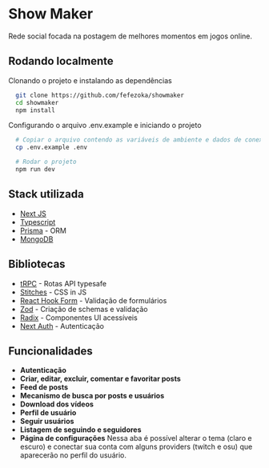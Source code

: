 # Show Maker

Rede social focada na postagem de melhores momentos em jogos online.

## Rodando localmente

Clonando o projeto e instalando as dependências

```bash
  git clone https://github.com/fefezoka/showmaker
  cd showmaker
  npm install
```

Configurando o arquivo .env.example e iniciando o projeto

```bash
  # Copiar o arquivo contendo as variáveis de ambiente e dados de conexão
  cp .env.example .env

  # Rodar o projeto
  npm run dev
```

## Stack utilizada

- [Next JS](https://github.com/vercel/next.js/)
- [Typescript](https://github.com/microsoft/TypeScript)
- [Prisma](https://github.com/prisma/prisma) - ORM
- [MongoDB](https://github.com/mongodb/mongo)

## Bibliotecas

- [tRPC](https://github.com/trpc/trpc) - Rotas API typesafe
- [Stitches](https://github.com/stitchesjs/stitches) - CSS in JS
- [React Hook Form](https://github.com/react-hook-form) - Validação de formulários
- [Zod](https://github.com/colinhacks/zod) - Criação de schemas e validação
- [Radix](https://github.com/radix-ui) - Componentes UI acessíveis
- [Next Auth](https://github.com/nextauthjs/next-auth) - Autenticação

## Funcionalidades

- **Autenticação**
- **Criar, editar, excluir, comentar e favoritar posts**
- **Feed de posts**
- **Mecanismo de busca por posts e usuários**
- **Download dos vídeos**
- **Perfil de usuário**
- **Seguir usuários**
- **Listagem de seguindo e seguidores**
- **Página de configurações** Nessa aba é possível alterar o tema (claro e escuro) e conectar sua conta com alguns providers (twitch e osu) que aparecerão no perfil do usuário.

